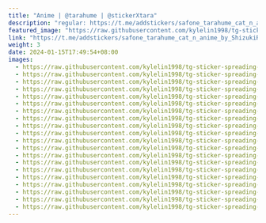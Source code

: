 ```yaml
---
title: "Anime | @tarahume | @stickerXtara"
description: "regular: https://t.me/addstickers/safone_tarahume_cat_n_anime_by_ShizukiRobot"
featured_image: "https://raw.githubusercontent.com/kylelin1998/tg-sticker-spreading-worldwide-images/main/img/455815d2-9d3f-4b56-86b5-8902f479db72.jpg"
link: "https://t.me/addstickers/safone_tarahume_cat_n_anime_by_ShizukiRobot"
weight: 3
date: 2024-01-15T17:49:54+08:00
images:
  - https://raw.githubusercontent.com/kylelin1998/tg-sticker-spreading-worldwide-images/main/img/455815d2-9d3f-4b56-86b5-8902f479db72.jpg
  - https://raw.githubusercontent.com/kylelin1998/tg-sticker-spreading-worldwide-images/main/img/6cfa93a9-4fe5-4c04-bf41-ec25296a686c.jpg
  - https://raw.githubusercontent.com/kylelin1998/tg-sticker-spreading-worldwide-images/main/img/80a64860-2b08-413c-a599-14a88ae216b0.jpg
  - https://raw.githubusercontent.com/kylelin1998/tg-sticker-spreading-worldwide-images/main/img/2d05ab85-e0b8-4cef-95a1-ced1f01a5d07.jpg
  - https://raw.githubusercontent.com/kylelin1998/tg-sticker-spreading-worldwide-images/main/img/53b3a4e9-c503-43a6-8c80-77c4a95405a8.jpg
  - https://raw.githubusercontent.com/kylelin1998/tg-sticker-spreading-worldwide-images/main/img/9ee990e0-b049-43e4-9d9e-201708b2c306.jpg
  - https://raw.githubusercontent.com/kylelin1998/tg-sticker-spreading-worldwide-images/main/img/60c14681-b050-422a-9e5b-34297095bd86.jpg
  - https://raw.githubusercontent.com/kylelin1998/tg-sticker-spreading-worldwide-images/main/img/cc062912-4c39-4ed6-81fa-ec472c3c61da.jpg
  - https://raw.githubusercontent.com/kylelin1998/tg-sticker-spreading-worldwide-images/main/img/93545ae5-f667-4abf-85f3-3b00fd4154c8.jpg
  - https://raw.githubusercontent.com/kylelin1998/tg-sticker-spreading-worldwide-images/main/img/ee38fac1-8e26-48e9-b425-c8bbf7f98184.jpg
  - https://raw.githubusercontent.com/kylelin1998/tg-sticker-spreading-worldwide-images/main/img/acff365c-d9b0-4d05-be4f-13a536a0cc8f.jpg
  - https://raw.githubusercontent.com/kylelin1998/tg-sticker-spreading-worldwide-images/main/img/9d590c2c-5826-46bf-b8b8-6c9ad867f779.jpg
  - https://raw.githubusercontent.com/kylelin1998/tg-sticker-spreading-worldwide-images/main/img/ae94b9d6-a806-4302-b464-51d85e7a0e94.jpg
  - https://raw.githubusercontent.com/kylelin1998/tg-sticker-spreading-worldwide-images/main/img/05468bc4-6fd2-4fb9-93a6-147ca6a55635.jpg
  - https://raw.githubusercontent.com/kylelin1998/tg-sticker-spreading-worldwide-images/main/img/503b2731-4129-4ba8-aa3b-dee21ab2675f.jpg
  - https://raw.githubusercontent.com/kylelin1998/tg-sticker-spreading-worldwide-images/main/img/f72f5af9-6edf-4396-8cb6-c73f9c4a4152.jpg
  - https://raw.githubusercontent.com/kylelin1998/tg-sticker-spreading-worldwide-images/main/img/8780f43b-ecdb-4dad-8a1f-c341bc597d17.jpg
  - https://raw.githubusercontent.com/kylelin1998/tg-sticker-spreading-worldwide-images/main/img/3d621de6-dba3-4778-b6e9-c70327756b78.jpg
  - https://raw.githubusercontent.com/kylelin1998/tg-sticker-spreading-worldwide-images/main/img/08fb4ab8-9793-4a0c-b859-a914bff72d78.jpg
  - https://raw.githubusercontent.com/kylelin1998/tg-sticker-spreading-worldwide-images/main/img/e687b269-df32-4102-bcdc-698749f5d35c.jpg
---
```

